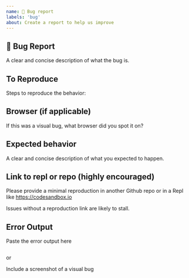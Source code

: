 ```yaml
---
name: 🐛 Bug report
labels: 'bug'
about: Create a report to help us improve
---
```


## 🐛 Bug Report

A clear and concise description of what the bug is.

## To Reproduce

Steps to reproduce the behavior:

## Browser (if applicable)

If this was a visual bug, what browser did you spot it on?

## Expected behavior

A clear and concise description of what you expected to happen.

## Link to repl or repo (highly encouraged)

Please provide a minimal reproduction in another Github repo or in a Repl like
https://codesandbox.io

Issues without a reproduction link are likely to stall.

## Error Output

Paste the error output here

```bash

```

or

Include a screenshot of a visual bug
